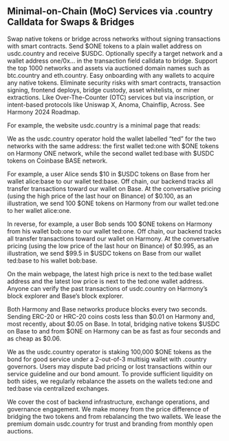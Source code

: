 ## Minimal-on-Chain (MoC) Services via .country Calldata for Swaps & Bridges

Swap native tokens or bridge across networks without signing transactions with smart contracts. Send $ONE tokens to a plain wallet address on usdc.country and receive $USDC. Optionally specify a target network and a wallet address one/0x… in the transaction field calldata to bridge. Support the top 1000 networks and assets via auctioned domain names such as btc.country and eth.country.
Easy onboarding with any wallets to acquire any native tokens. Eliminate security risks with smart contracts, transaction signing, frontend deploys, bridge custody, asset whitelists, or miner extractions. Like Over-The-Counter (OTC) services but via inscription, or intent-based protocols like Uniswap X, Anoma, Chainflip, Across. See Harmony 2024 Roadmap.

For example, the website usdc.country is a minimal page that reads:

We as the usdc.country operator hold the wallet labelled “ted” for the two networks with the same address: the first wallet ted:one with $ONE tokens on Harmony ONE network, while the second wallet ted:base with $USDC tokens on Coinbase BASE network.

For example, a user Alice sends $10 in $USDC tokens on Base from her wallet alice:base to our wallet ted:base. Off chain, our backend tracks all transfer transactions toward our wallet on Base. At the conversative pricing (using the high price of the last hour on Binance) of $0.100, as an illustration, we send 100 $ONE tokens on Harmony from our wallet ted:one to her wallet alice:one.

In reverse, for example, a user Bob sends 100 $ONE tokens on Harmony from his wallet bob:one to our wallet ted:one. Off chain, our backend tracks all transfer transactions toward our wallet on Harmony. At the conversative pricing (using the low price of the last hour on Binance) of $0.995, as an illustration, we send $99.5 in $USDC tokens on Base from our wallet ted:base to his wallet bob:base.

On the main webpage, the latest high price is next to the ted:base wallet address and the latest low price is next to the ted:one wallet address. Anyone can verify the past transactions of usdc.country on Harmony’s block explorer and Base’s block explorer.

Both Harmony and Base networks produce blocks every two seconds. Sending ERC-20 or HRC-20 coins costs less than $0.01 on Harmony and, most recently, about $0.05 on Base. In total, bridging native tokens $USDC on Base to and from $ONE on Harmony can be as fast as four seconds and as cheap as $0.06.

We as the usdc.country operator is staking 100,000 $ONE tokens as the bond for good service under a 2-out-of-3 multisig wallet with .country governors. Users may dispute bad pricing or lost transactions within our service guideline and our bond amount. To provide sufficient liquidity on both sides, we regularly rebalance the assets on the wallets ted:one and ted:base via centralized exchanges.

We cover the cost of backend infrastructure, exchange operations, and governance engagement. We make money from the price difference of bridging the two tokens and from rebalancing the two wallets. We lease the premium domain usdc.country for trust and branding from monthly open auctions.

